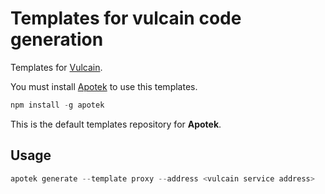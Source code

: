 # Templates for vulcain code generation

Templates for [Vulcain](https://github.com/vulcainjs).

You must install [Apotek](https://github.com/malain/apotek) to use this templates.

```js
npm install -g apotek
```

This is the default templates repository for **Apotek**.

## Usage

```js
apotek generate --template proxy --address <vulcain service address>
```

